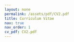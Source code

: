 ```yaml
---
layout: none
permalink: /assets/pdf/CV2.pdf
title: Curriculum Vitae
nav: true
nav_order: 1
cv_pdf: CV2.pdf
---
```

 
